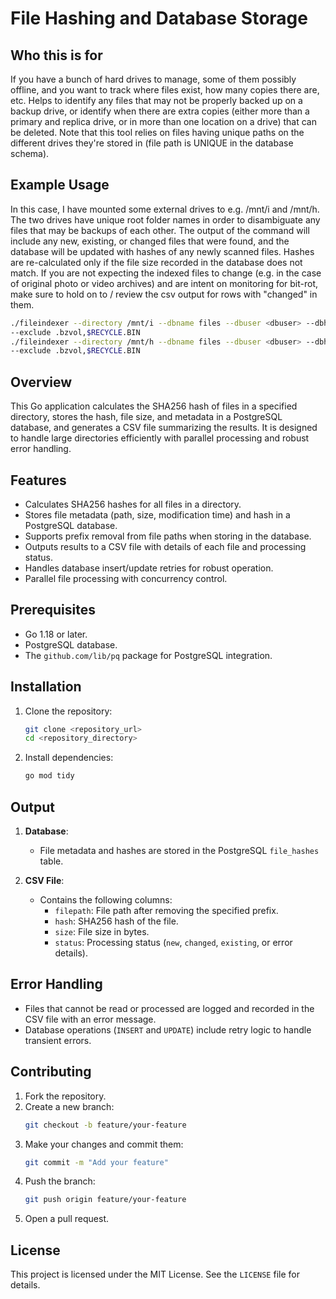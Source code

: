 # File Hashing and Database Storage

## Who this is for
If you have a bunch of hard drives to manage, some of them possibly offline, and you want to track where files 
exist, how many copies there are, etc. Helps to identify any files that may not be properly backed up on a backup 
drive, or identify when there are extra copies (either more than a primary and replica drive, or in more than one 
location on a drive) that can be deleted. Note that this tool relies on files having unique paths on the different 
drives they're stored in (file path is UNIQUE in the database schema).

## Example Usage
In this case, I have mounted some external drives to e.g. /mnt/i and /mnt/h. The two drives have unique root folder 
names in order to disambiguate any files that may be backups of each other. The output of the command will include 
any new, existing, or changed files that were found, and the database will be updated with hashes of any newly 
scanned files. Hashes are re-calculated only if the file size recorded in the database does not match. If you are 
not expecting the indexed files to change (e.g. in the case of original photo or video archives) and are intent on 
monitoring for bit-rot, make sure to hold on to / review the csv output for rows with "changed" in them.

```sh
./fileindexer --directory /mnt/i --dbname files --dbuser <dbuser> --dbhost <host> --dbport <port> --prefix /mnt/i 
--exclude .bzvol,$RECYCLE.BIN
./fileindexer --directory /mnt/h --dbname files --dbuser <dbuser> --dbhost <host> --dbport <port> --prefix /mnt/h 
--exclude .bzvol,$RECYCLE.BIN
```

## Overview
This Go application calculates the SHA256 hash of files in a specified directory, stores the hash, file size, and 
metadata in a PostgreSQL database, and generates a CSV file summarizing the results. It is designed to handle large 
directories efficiently with parallel processing and robust error handling.

## Features
- Calculates SHA256 hashes for all files in a directory. 
- Stores file metadata (path, size, modification time) and hash in a PostgreSQL database.
- Supports prefix removal from file paths when storing in the database.
- Outputs results to a CSV file with details of each file and processing status.
- Handles database insert/update retries for robust operation.
- Parallel file processing with concurrency control.

## Prerequisites
- Go 1.18 or later.
- PostgreSQL database.
- The `github.com/lib/pq` package for PostgreSQL integration.

## Installation
1. Clone the repository:
   ```sh
   git clone <repository_url>
   cd <repository_directory>
   ```
2. Install dependencies:
   ```sh
   go mod tidy
   ```

## Output
1. **Database**:
   - File metadata and hashes are stored in the PostgreSQL `file_hashes` table.

2. **CSV File**:
   - Contains the following columns:
     - `filepath`: File path after removing the specified prefix.
     - `hash`: SHA256 hash of the file.
     - `size`: File size in bytes.
     - `status`: Processing status (`new`, `changed`, `existing`, or error details).

## Error Handling
- Files that cannot be read or processed are logged and recorded in the CSV file with an error message.
- Database operations (`INSERT` and `UPDATE`) include retry logic to handle transient errors.

## Contributing
1. Fork the repository.
2. Create a new branch:
   ```sh
   git checkout -b feature/your-feature
   ```
3. Make your changes and commit them:
   ```sh
   git commit -m "Add your feature"
   ```
4. Push the branch:
   ```sh
   git push origin feature/your-feature
   ```
5. Open a pull request.

## License
This project is licensed under the MIT License. See the `LICENSE` file for details.

